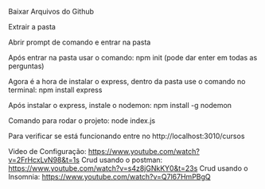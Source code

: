 Baixar Arquivos do Github

Extrair a pasta 

Abrir prompt de comando e entrar na pasta

Após entrar na pasta usar o comando: npm init (pode dar enter em todas as perguntas)

Agora é a hora de instalar o express, dentro da pasta use o comando no terminal: npm install express

Após instalar o express, instale o nodemon: npm install -g nodemon

Comando para rodar o projeto: node index.js

Para verificar se está funcionando entre no http://localhost:3010/cursos

Video de Configuração: https://www.youtube.com/watch?v=2FrHcxLvN98&t=1s
Crud usando o postman: https://www.youtube.com/watch?v=s4z8jGNkKY0&t=23s
Crud usando o Insomnia: https://www.youtube.com/watch?v=Q7l67HmPBgQ
